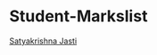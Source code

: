 # Student-Markslist

<div class="LI-profile-badge"  data-version="v1" data-size="large" data-locale="en_US" data-type="vertical" data-theme="dark" data-vanity="satyakrishnajasti"><a class="LI-simple-link" href='https://in.linkedin.com/in/satyakrishnajasti?trk=profile-badge'>Satyakrishna Jasti</a></div>
